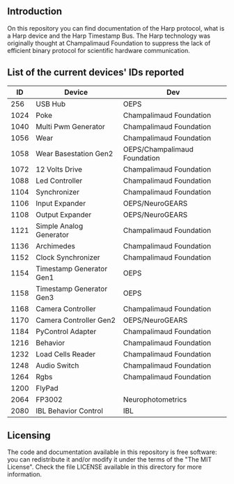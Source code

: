 ## Introduction

On this repository you can find documentation of the Harp protocol, what is a Harp device and the Harp Timestamp Bus.
The Harp technology was originally thought at Champalimaud Foundation to suppress the lack of efficient binary protocol for scientific hardware communication.

## List of the current devices' IDs reported

| ID |Device |Dev  |
|-|-|-|
| 256 | USB Hub | OEPS
| 1024 | Poke | Champalimaud Foundation
| 1040 | Multi Pwm Generator | Champalimaud Foundation
| 1056 | Wear | Champalimaud Foundation
| 1058 | Wear Basestation Gen2 | OEPS/Champalimaud Foundation
| 1072 | 12 Volts Drive | Champalimaud Foundation
| 1088 | Led Controller | Champalimaud Foundation
| 1104 | Synchronizer | Champalimaud Foundation
| 1106 | Input Expander | OEPS/NeuroGEARS
| 1108 | Output Expander | OEPS/NeuroGEARS
| 1121 | Simple Analog Generator | Champalimaud Foundation
| 1136 | Archimedes | Champalimaud Foundation
| 1152 | Clock Synchronizer | Champalimaud Foundation
| 1154 | Timestamp Generator Gen1 | OEPS
| 1158 | Timestamp Generator Gen3 | OEPS
| 1168 | Camera Controller | Champalimaud Foundation
| 1170 | Camera Controller Gen2 | OEPS/NeuroGEARS
| 1184 | PyControl Adapter | Champalimaud Foundation
| 1216 | Behavior | Champalimaud Foundation
| 1232 | Load Cells Reader | Champalimaud Foundation
| 1248 | Audio Switch | Champalimaud Foundation
| 1264 | Rgbs | Champalimaud Foundation
| 1200 | FlyPad |
| 2064 | FP3002 | Neurophotometrics
| 2080 | IBL Behavior Control| IBL

## Licensing

The code and documentation available in this repository is free software: you can redistribute it and/or modify it under the terms of the "The MIT License".
Check the file LICENSE available in this directory for more information.